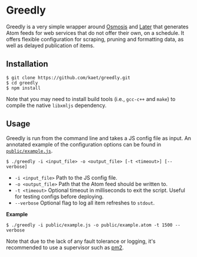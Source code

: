 # Greedly

Greedly is a very simple wrapper around [Osmosis](https://github.com/rchipka/node-osmosis) and [Later](https://github.com/bunkat/later) that generates Atom feeds for web services that do not offer their own, on a schedule. It offers flexible configuration for scraping, pruning and formatting data, as well as delayed
publication of items.

## Installation

```
$ git clone https://github.com/kaet/greedly.git
$ cd greedly
$ npm install
```

Note that you may need to install build tools (i.e., `gcc-c++` and `make`) to compile the native `libxmljs` dependency.

## Usage

Greedly is run from the command line and takes a JS config file as input. An annotated example of the configuration options can be found in [`public/example.js`](https://github.com/kaet/greedly/blob/master/public/example.js).

```
$ ./greedly -i <input_file> -o <output_file> [-t <timeout>] [--verbose]
```

- `-i <input_file>` Path to the JS config file.
- `-o <output_file>` Path that the Atom feed should be written to.
- `-t <timeout>` Optional timeout in milliseconds to exit the script. Useful for testing configs before deploying.
- `--verbose` Optional flag to log all item refreshes to `stdout`.

**Example**

```
$ ./greedly -i public/example.js -o public/example.atom -t 1500 --verbose
```

Note that due to the lack of any fault tolerance or logging, it's recommended to use a supervisor such as [pm2](https://github.com/Unitech/pm2).
